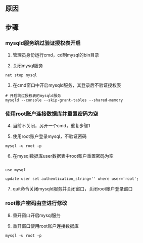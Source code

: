 ## 原因


## 步骤

### mysqld服务跳过验证授权表开启

1. 管理员身份运行cmd，cd到mysql的bin目录


2. 关闭mysql服务

```shell
net stop mysql
```

3. 在cmd窗口中开启mysqld服务，其登录后不验证授权表


```shell
# 开启跳过授权表的mysqld服务
mysqld --console --skip-grant-tables --shared-memory
```

### 使用root账户连接数据库并重置密码为空

4. 当前不关闭，另开一个cmd，重复步骤1


5. 使用root账户登录mysql，不验证密码

```shell
mysql -u root -p
```

6. 在mysql数据库user数据表中root账户重置密码为空

```shell

use mysql

update user set authentication_string='' where user='root';
```

7. quit命令关闭mysqld服务并关闭窗口，关闭root账户登录窗口


### root账户密码由空进行修改

8. 重开窗口开启mysql服务

9. 重开窗口使用root账户连接数据库

```shell
mysql -u root -p
```

<!-- TODO 没有成功，先用虚拟机的， 有时间再弄-->



